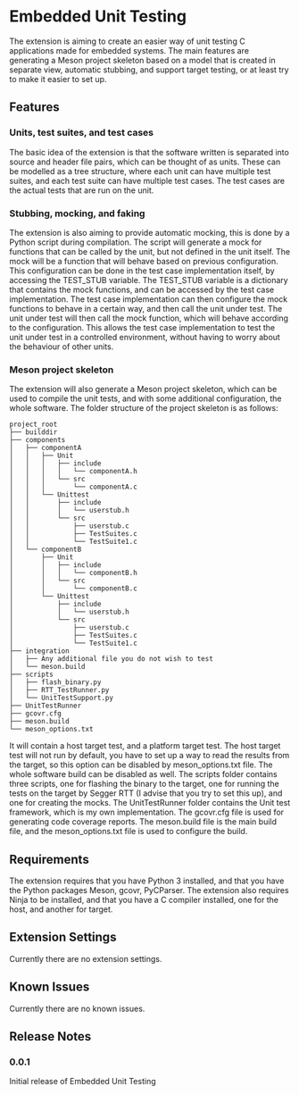 # Embedded Unit Testing

The extension is aiming to create an easier way of unit testing C applications made for embedded systems. The main features are generating a Meson project skeleton based on a model that is created in separate view, automatic stubbing, and support target testing, or at least try to make it easier to set up.

## Features
### Units, test suites, and test cases
The basic idea of the extension is that the software written is separated into source and header file pairs, which can be thought of as units. These can be modelled as a tree structure, where each unit can have multiple test suites, and each test suite can have multiple test cases. The test cases are the actual tests that are run on the unit.
### Stubbing, mocking, and faking
The extension is also aiming to provide automatic mocking, this is done by a Python script during compilation. The script will generate a mock for functions that can be called by the unit, but not defined in the unit itself. The mock will be a function that will behave based on previous configuration. This configuration can be done in the test case implementation itself, by accessing the TEST_STUB variable. The TEST_STUB variable is a dictionary that contains the mock functions, and can be accessed by the test case implementation. The test case implementation can then configure the mock functions to behave in a certain way, and then call the unit under test. The unit under test will then call the mock function, which will behave according to the configuration. This allows the test case implementation to test the unit under test in a controlled environment, without having to worry about the behaviour of other units.
### Meson project skeleton
The extension will also generate a Meson project skeleton, which can be used to compile the unit tests, and with some additional configuration, the whole software. The folder structure of the project skeleton is as follows:
```
project_root
├── builddir
├── components
│   ├── componentA
│   │   ├── Unit
│   │   │   ├── include
│   │   │   │   └── componentA.h
│   │   │   └── src
│   │   │       └── componentA.c
│   │   └── Unittest
│   │       ├── include
│   │       │   └── userstub.h
│   │       └── src
│   │           ├── userstub.c
│   │           ├── TestSuites.c
│   │           └── TestSuite1.c
│   └── componentB
│       ├── Unit
│       │   ├── include
│       │   │   └── componentB.h
│       │   └── src
│       │       └── componentB.c
│       └── Unittest
│           ├── include
│           │   └── userstub.h
│           └── src
│               ├── userstub.c
│               ├── TestSuites.c
│               └── TestSuite1.c
├── integration
│   ├── Any additional file you do not wish to test
│   └── meson.build
├── scripts
│   ├── flash_binary.py
│   ├── RTT_TestRunner.py
│   └── UnitTestSupport.py
├── UnitTestRunner
├── gcovr.cfg
├── meson.build
└── meson_options.txt
```
It will contain a host target test, and a platform target test. The host target test will not run by default, you have to set up a way to read the results from the target, so this option can be disabled by meson_options.txt file. The whole software build can be disabled as well. The scripts folder contains three scripts, one for flashing the binary to the target, one for running the tests on the target by Segger RTT (I advise that you try to set this up), and one for creating the mocks. The UnitTestRunner folder contains the Unit test framework, which is my own implementation. The gcovr.cfg file is used for generating code coverage reports. The meson.build file is the main build file, and the meson_options.txt file is used to configure the build.

## Requirements

The extension requires that you have Python 3 installed, and that you have the Python packages Meson, gcovr, PyCParser. The extension also requires Ninja to be installed, and that you have a C compiler installed, one for the host, and another for target.

## Extension Settings

Currently there are no extension settings.

## Known Issues

Currently there are no known issues.

## Release Notes

### 0.0.1

Initial release of Embedded Unit Testing

